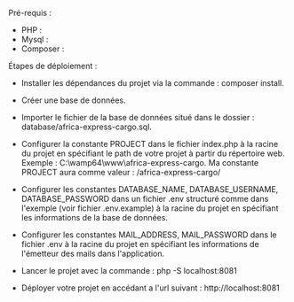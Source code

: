 Pré-requis : 

- PHP : 
- Mysql : 
- Composer : 


Étapes de déploiement : 

- Installer les dépendances du projet via la commande : composer install.

- Créer une base de données.

- Importer le fichier de la base de données situé dans le dossier : database/africa-express-cargo.sql.

- Configurer la constante PROJECT dans le fichier index.php à la racine du projet en spécifiant le path de votre projet à partir du répertoire web. 
Exemple : C:\wamp64\www\africa-express-cargo. Ma constante PROJECT aura comme valeur : /africa-express-cargo/

- Configurer les constantes DATABASE_NAME, DATABASE_USERNAME, DATABASE_PASSWORD dans un fichier .env structuré comme dans l'exemple (voir fichier .env.example) à la racine du projet en spécifiant les informations de la base de données.

- Configurer les constantes MAIL_ADDRESS, MAIL_PASSWORD dans le fichier .env à la racine du projet en spécifiant les informations de l'émetteur des mails dans l'application.

- Lancer le projet avec la commande : php -S localhost:8081

- Déployer votre projet en accédant a l'url suivant : http://localhost:8081